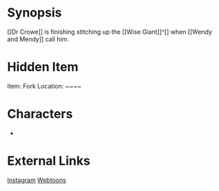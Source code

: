 # Synopsis
[[Dr Crowe]] is finishing stitching up the [[Wise Giant]]^[] when [[Wendy and Mendy]] call him.

# Hidden Item
Item: Fork
Location: ~~~~

# Characters
* 

# External Links
[Instagram](https://www.instagram.com/p/B4GIhatDnti/)
[Webtoons]()